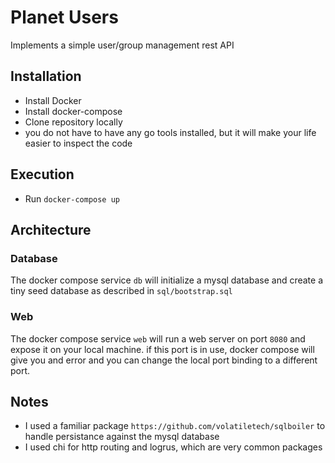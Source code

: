 # Planet Users
Implements a simple user/group management rest API

## Installation
- Install Docker
- Install docker-compose
- Clone repository locally
- you do not have to have any go tools installed, but it will make your life easier to inspect the code

## Execution
- Run `docker-compose up`

## Architecture
### Database
The docker compose service `db` will initialize a mysql database 
and create a tiny seed database as described in `sql/bootstrap.sql`
### Web
The docker compose service `web` will run a web server on port `8080` and expose
it on your local machine.  if this port is in use, docker compose will give
you and error and you can change the local port binding to a different port.


## Notes

- I used a familiar package `https://github.com/volatiletech/sqlboiler` to handle persistance against the mysql database
- I used chi for http routing and logrus, which are very common packages
 



